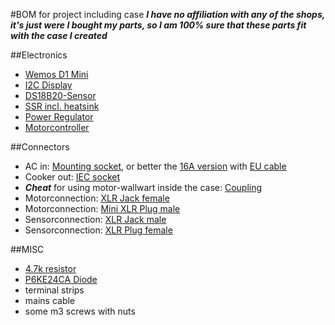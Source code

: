 #BOM for project including case
***I have no affiliation with any of the shops, it's just were I bought my parts, so I am 100% sure that these parts fit with the case I created***

##Electronics
- [Wemos D1 Mini](http://www.ebay.de/itm/272435177267)
- [I2C Display](http://www.ebay.de/itm/272451600583)
- [DS18B20-Sensor](http://www.ebay.de/itm/272453930630)
- [SSR incl. heatsink](http://www.ebay.de/itm/172371059021)
- [Power Regulator](http://www.ebay.de/itm/272371025606)
- [Motorcontroller](http://www.ebay.de/itm/401186167239)

##Connectors
- AC in: [Mounting socket](http://www.lichtundtonversand.de/index.php?cl=details&cnid=c6d49425f2e5652b2.10786974&anid=a8341ff928e486b75.74798722&listtype=list&&sid=2cc820243908881268a1c2d6a009bd78), or better the [16A version](https://www.conrad.de/de/kaltgeraete-steckverbinder-c20-stecker-einbau-vertikal-gesamtpolzahl-2-pe-16-a-schwarz-1-st-717547.html) with [EU cable](http://www.ebay.de/itm/Kolink-Premium-Netzkabel-SchuKo-auf-Kaltgeratestecker-C19-1-8m-/172054514218?hash=item280f3f8a2a:g:NDUAAOSwL7VWlqCx)
- Cooker out: [IEC socket](http://www.lichtundtonversand.de/Steckverbinder-Adapter/Schutzkontakt-230V-Steckverbinder/Klappdeckel-Einbausteckdose-sw-230V-16A.html)
- ***Cheat*** for using motor-wallwart inside the case: [Coupling](http://www.lichtundtonversand.de/Steckverbinder-Adapter/Schutzkontakt-230V-Steckverbinder/Schutzkontaktkupplung-Kunststoff-schwarz.html)
- Motorconnection: [XLR Jack female](http://www.lichtundtonversand.de/Steckverbinder-Adapter/XLR-Steckverbinder/XLR-Einbaubuchse-3-polig-female-silber.html)
- Motorconnection: [Mini XLR Plug male](http://www.lichtundtonversand.de/Steckverbinder-Adapter/XLR-Steckverbinder/XLR-Stecker-3-polig-male-schwarz-Kennring-schwarz.html)
- Sensorconnection: [XLR Jack male](http://www.lichtundtonversand.de/Steckverbinder-Adapter/XLR-Steckverbinder/XLR-Einbaubuchse-3-polig-male-silber.html)
- Sensorconnection: [XLR Plug female](http://www.lichtundtonversand.de/Steckverbinder-Adapter/XLR-Steckverbinder/XLR-Stecker-3-polig-female-schwarz-Kennring-schwarz.html)

##MISC
- [4.7k resistor](https://www.conrad.de/de/metallschicht-widerstand-47-k-axial-bedrahtet-0207-06-w-yageo-mf0207fte52-4k7-1-st-1417705.html)
- [P6KE24CA Diode](https://www.conrad.de/de/tvs-diode-diotec-p6ke24ca-do-15-228-v-600-w-168025.html)
- terminal strips
- mains cable
- some m3 screws with nuts
